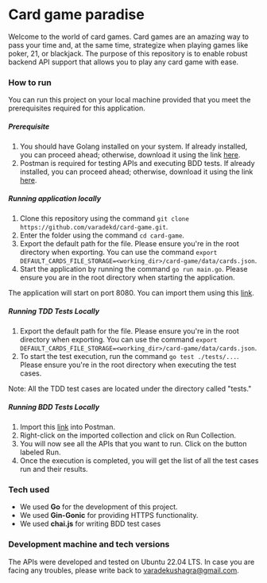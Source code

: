 # Card game paradise
Welcome to the world of card games. Card games are an amazing way to pass your time and, at the same time, strategize when playing games like poker, 21, or blackjack. The purpose of this repository is to enable robust backend API support that allows you to play any card game with ease.

### How to run
You can run this project on your local machine provided that you meet the prerequisites required for this application.

##### Prerequisite
1. You should have Golang installed on your system. If already installed, you can proceed ahead; otherwise, download it using the link [here](https://go.dev/doc/install).
2. Postman is required for testing APIs and executing BDD tests. If already installed, you can proceed ahead; otherwise, download it using the link [here](https://www.postman.com/downloads/).

##### Running application locally
1. Clone this repository using the command `git clone https://github.com/varadekd/card-game.git`.
2. Enter the folder using the command `cd card-game`.
3. Export the default path for the file. Please ensure you're in the root directory when exporting. You can use the command `export DEFAULT_CARDS_FILE_STORAGE=<working_dir>/card-game/data/cards.json`.
4. Start the application by running the command `go run main.go`. Please ensure you are in the root directory when starting the application.

The application will start on port 8080. You can import them using this [link](https://api.postman.com/collections/468401-0a3dbf26-2d93-4468-930a-cef0268f1c8d?access_key=PMAT-01HKF6R4XE016MVHWDZAWNZVQ2).

##### Running TDD Tests Locally
1. Export the default path for the file. Please ensure you're in the root directory when exporting. You can use the command `export DEFAULT_CARDS_FILE_STORAGE=<working_dir>/card-game/data/cards.json`.
2. To start the test execution, run the command `go test ./tests/...`. Please ensure you're in the root directory when executing the test cases.


Note: All the TDD test cases are located under the directory called "tests."

##### Running BDD Tests Locally
1.  Import this [link](https://api.postman.com/collections/468401-aedab6da-fc7c-4ad3-8868-01a0d8ac7149?access_key=PMAT-01HKF693R7FWYC11HNHMTXY856) into Postman.
2.  Right-click on the imported collection and click on Run Collection.
3.  You will now see all the APIs that you want to run. Click on the button labeled Run.
4.  Once the execution is completed, you will get the list of all the test cases run and their results.

### Tech used
- We used **Go** for the development of this project.
- We used **Gin-Gonic** for providing HTTPS functionality.
- We used **chai.js** for writing BDD test cases

### Development machine and tech versions
The APIs were developed and tested on Ubuntu 22.04 LTS. In case you are facing any troubles, please write back to varadekushagra@gmail.com.